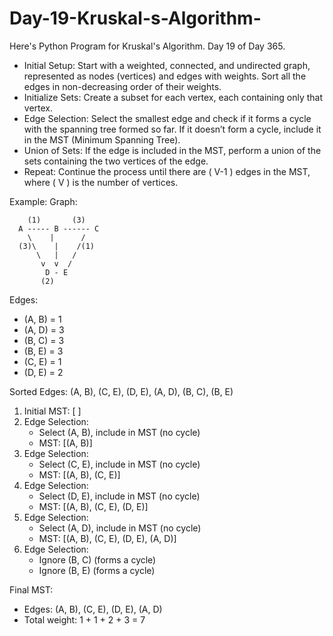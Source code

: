 # Day-19-Kruskal-s-Algorithm-
Here's Python Program for Kruskal's Algorithm. Day 19 of Day 365.
- Initial Setup: Start with a weighted, connected, and undirected graph, represented as nodes (vertices) and edges with weights. Sort all the edges in non-decreasing order of their weights.
- Initialize Sets: Create a subset for each vertex, each containing only that vertex.
- Edge Selection: Select the smallest edge and check if it forms a cycle with the spanning tree formed so far. If it doesn’t form a cycle, include it in the MST (Minimum Spanning Tree).
- Union of Sets: If the edge is included in the MST, perform a union of the sets containing the two vertices of the edge.
- Repeat: Continue the process until there are ( V-1 ) edges in the MST, where ( V ) is the number of vertices.

Example:
Graph:

```
    (1)       (3)
  A ----- B ------ C
    \    |      /
  (3)\    |    /(1)
      \   |   /
       v  v  /
        D - E
       (2)
```

Edges:
- (A, B) = 1
- (A, D) = 3
- (B, C) = 3
- (B, E) = 3
- (C, E) = 1
- (D, E) = 2

Sorted Edges: (A, B), (C, E), (D, E), (A, D), (B, C), (B, E)

1. Initial MST: [ ]
2. Edge Selection:
   - Select (A, B), include in MST (no cycle)
   - MST: [(A, B)]
3. Edge Selection:
   - Select (C, E), include in MST (no cycle)
   - MST: [(A, B), (C, E)]
4. Edge Selection:
   - Select (D, E), include in MST (no cycle)
   - MST: [(A, B), (C, E), (D, E)]
5. Edge Selection:
   - Select (A, D), include in MST (no cycle)
   - MST: [(A, B), (C, E), (D, E), (A, D)]
6. Edge Selection:
   - Ignore (B, C) (forms a cycle)
   - Ignore (B, E) (forms a cycle)

Final MST:
- Edges: (A, B), (C, E), (D, E), (A, D)
- Total weight: 1 + 1 + 2 + 3 = 7
